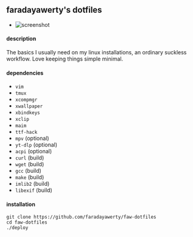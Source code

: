 
## faradayawerty's dotfiles
* ![screenshot](https://github.com/faradayawerty/faw-dotfiles/blob/main/screenshot.png)

#### description
The basics I usually need on my linux installations, an ordinary suckless workflow. Love keeping things simple minimal.

#### dependencies
* `vim`
* `tmux`
* `xcompmgr`
* `xwallpaper`
* `xbindkeys`
* `xclip`
* `maim`
* `ttf-hack`
* `mpv` (optional)
* `yt-dlp` (optional)
* `acpi` (optional)
* `curl` (build)
* `wget` (build)
* `gcc` (build)
* `make` (build)
* `imlib2` (build)
* `libexif` (build)

#### installation
```
git clone https://github.com/faradayawerty/faw-dotfiles
cd faw-dotfiles
./deploy
```

